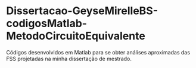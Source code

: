 # Dissertacao-GeyseMirelleBS-codigosMatlab-MetodoCircuitoEquivalente
Códigos desenvolvidos em Matlab para se obter análises aproximadas das FSS projetadas na minha dissertação de mestrado.
